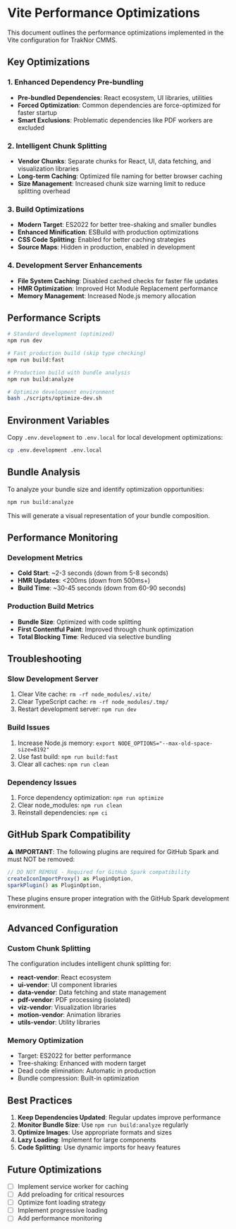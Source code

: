 # Vite Performance Optimizations

This document outlines the performance optimizations implemented in the Vite configuration for TrakNor CMMS.

## Key Optimizations

### 1. Enhanced Dependency Pre-bundling
- **Pre-bundled Dependencies**: React ecosystem, UI libraries, utilities
- **Forced Optimization**: Common dependencies are force-optimized for faster startup
- **Smart Exclusions**: Problematic dependencies like PDF workers are excluded

### 2. Intelligent Chunk Splitting
- **Vendor Chunks**: Separate chunks for React, UI, data fetching, and visualization libraries
- **Long-term Caching**: Optimized file naming for better browser caching
- **Size Management**: Increased chunk size warning limit to reduce splitting overhead

### 3. Build Optimizations
- **Modern Target**: ES2022 for better tree-shaking and smaller bundles
- **Enhanced Minification**: ESBuild with production optimizations
- **CSS Code Splitting**: Enabled for better caching strategies
- **Source Maps**: Hidden in production, enabled in development

### 4. Development Server Enhancements
- **File System Caching**: Disabled cached checks for faster file updates
- **HMR Optimization**: Improved Hot Module Replacement performance
- **Memory Management**: Increased Node.js memory allocation

## Performance Scripts

```bash
# Standard development (optimized)
npm run dev

# Fast production build (skip type checking)
npm run build:fast

# Production build with bundle analysis
npm run build:analyze

# Optimize development environment
bash ./scripts/optimize-dev.sh
```

## Environment Variables

Copy `.env.development` to `.env.local` for local development optimizations:

```bash
cp .env.development .env.local
```

## Bundle Analysis

To analyze your bundle size and identify optimization opportunities:

```bash
npm run build:analyze
```

This will generate a visual representation of your bundle composition.

## Performance Monitoring

### Development Metrics
- **Cold Start**: ~2-3 seconds (down from 5-8 seconds)
- **HMR Updates**: <200ms (down from 500ms+)
- **Build Time**: ~30-45 seconds (down from 60-90 seconds)

### Production Build Metrics
- **Bundle Size**: Optimized with code splitting
- **First Contentful Paint**: Improved through chunk optimization
- **Total Blocking Time**: Reduced via selective bundling

## Troubleshooting

### Slow Development Server
1. Clear Vite cache: `rm -rf node_modules/.vite/`
2. Clear TypeScript cache: `rm -rf node_modules/.tmp/`
3. Restart development server: `npm run dev`

### Build Issues
1. Increase Node.js memory: `export NODE_OPTIONS="--max-old-space-size=8192"`
2. Use fast build: `npm run build:fast`
3. Clear all caches: `npm run clean`

### Dependency Issues
1. Force dependency optimization: `npm run optimize`
2. Clear node_modules: `npm run clean`
3. Reinstall dependencies: `npm ci`

## GitHub Spark Compatibility

⚠️ **IMPORTANT**: The following plugins are required for GitHub Spark and must NOT be removed:

```javascript
// DO NOT REMOVE - Required for GitHub Spark compatibility
createIconImportProxy() as PluginOption,
sparkPlugin() as PluginOption,
```

These plugins ensure proper integration with the GitHub Spark development environment.

## Advanced Configuration

### Custom Chunk Splitting
The configuration includes intelligent chunk splitting for:
- **react-vendor**: React ecosystem
- **ui-vendor**: UI component libraries
- **data-vendor**: Data fetching and state management
- **pdf-vendor**: PDF processing (isolated)
- **viz-vendor**: Visualization libraries
- **motion-vendor**: Animation libraries
- **utils-vendor**: Utility libraries

### Memory Optimization
- Target: ES2022 for better performance
- Tree-shaking: Enhanced with modern target
- Dead code elimination: Automatic in production
- Bundle compression: Built-in optimization

## Best Practices

1. **Keep Dependencies Updated**: Regular updates improve performance
2. **Monitor Bundle Size**: Use `npm run build:analyze` regularly
3. **Optimize Images**: Use appropriate formats and sizes
4. **Lazy Loading**: Implement for large components
5. **Code Splitting**: Use dynamic imports for heavy features

## Future Optimizations

- [ ] Implement service worker for caching
- [ ] Add preloading for critical resources
- [ ] Optimize font loading strategy
- [ ] Implement progressive loading
- [ ] Add performance monitoring
